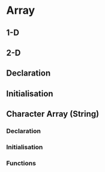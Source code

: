 # Array

## 1-D

## 2-D

## Declaration

## Initialisation

## Character Array (String)

### Declaration

### Initialisation

### Functions

